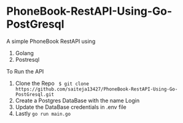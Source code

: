 # PhoneBook-RestAPI-Using-Go-PostGresql

A simple PhoneBook RestAPI using
1. Golang
2. Postresql

To Run the API 
1. Clone the Repo ``` $ git clone https://github.com/saiteja13427/PhoneBook-RestAPI-Using-Go-PostGresql.git```
2. Create a Postgres DataBase with the name Login
3. Update the DataBase credentials in .env file
4. Lastly ```go run main.go```

